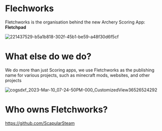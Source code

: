 # Flechworks

Fletchworks is the organisation behind the new Archery Scoring App: **Fletchpad**


![221437529-b5a1b818-302f-45b1-be59-a48f30d6f5cf](https://user-images.githubusercontent.com/86719656/228235953-b35868d9-74da-43aa-a40f-4e44288c47b8.png)


# What else do we do?

We do more than just Scoring apps, we use Fletchworks as the publishing name for various projects, such as
minecraft mods, websites, and other projects

![cogsdxf_2023-Mar-10_07-24-50PM-000_CustomizedView36526524292](https://user-images.githubusercontent.com/86719656/228236163-e9956ab1-4aea-4f05-acd8-bd0e68f5bfd5.png)



# Who owns Fletchworks?

https://github.com/ScapularSteam
